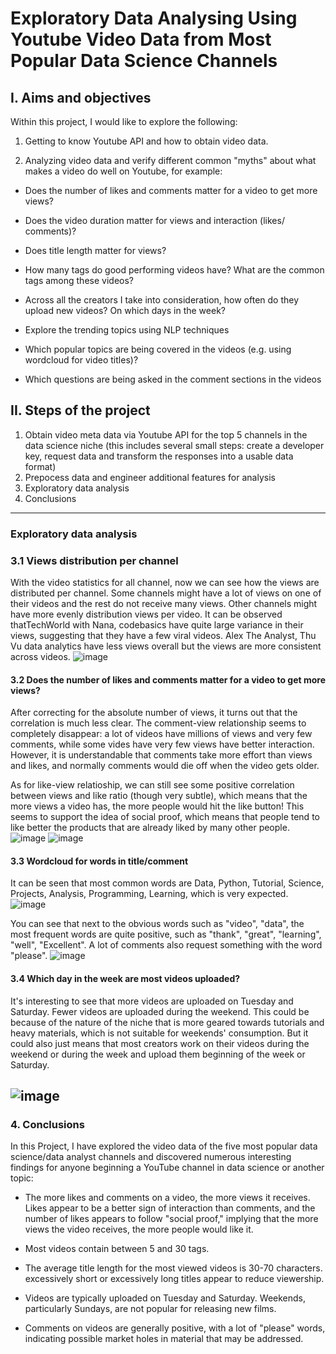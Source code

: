 # Exploratory Data Analysing Using Youtube Video Data from Most Popular Data Science Channels
## I. Aims and objectives
Within this project, I would like to explore the following:
  1. Getting to know Youtube API and how to obtain video data.
    
  2. Analyzing video data and verify different common "myths" about what makes a video do well on Youtube, for example:

  - Does the number of likes and comments matter for a video to get more views?
     
  - Does the video duration matter for views and interaction (likes/ comments)?
    
  - Does title length matter for views?
    
  - How many tags do good performing videos have? What are the common tags among these videos?
    
  - Across all the creators I take into consideration, how often do they upload new videos? On which days in the week?
    
  - Explore the trending topics using NLP techniques
    
  - Which popular topics are being covered in the videos (e.g. using wordcloud for video titles)?
    
  - Which questions are being asked in the comment sections in the videos
    
## II. Steps of the project
1. Obtain video meta data via Youtube API for the top 5 channels in the data science niche (this includes several small steps: create a developer key, request data and transform the responses into a usable data format)
2. Prepocess data and engineer additional features for analysis
3. Exploratory data analysis
4. Conclusions
----------------------------------------------------------------------------------------------
### Exploratory data analysis
### 3.1 Views distribution per channel

With the video statistics for all channel, now we can see how the views are distributed per channel. Some channels might have a lot of views on one of their videos and the rest do not receive many views. Other channels might have more evenly distribution views per video. It can be observed thatTechWorld with Nana, codebasics have quite large variance in their views, suggesting that they have a few viral videos. Alex The Analyst, Thu Vu data analytics have less views overall but the views are more consistent across videos. 
![image](https://github.com/user-attachments/assets/8249ae06-3194-49be-b38f-2f94eced6323)

#### 3.2 Does the number of likes and comments matter for a video to get more views?

After correcting for the absolute number of views, it turns out that the correlation is much less clear. The comment-view relationship seems to completely disappear: a lot of videos have millions of views and very few comments, while some vides have very few views have better interaction. However, it is understandable that comments take more effort than views and likes, and normally comments would die off when the video gets older.

As for like-view relatioship, we can still see some positive correlation between views and like ratio (though very subtle), which means that the more views a video has, the more people would hit the like button! This seems to support the idea of social proof, which means that people tend to like better the products that are already liked by many other people.
![image](https://github.com/user-attachments/assets/bd2f7beb-1fa7-43c8-b740-397fa50e3d00)
![image](https://github.com/user-attachments/assets/fa3a00cf-e29f-45b3-bd89-9a4c1bffcc1f)
#### 3.3 Wordcloud for words in title/comment

It can be seen that most common words are Data, Python, Tutorial, Science,  Projects, Analysis, Programming, Learning, which is very expected.
![image](https://github.com/user-attachments/assets/e19c2203-68c7-480f-b272-485ae444b8a9)

You can see that next to the obvious words such as "video", "data", the most frequent words are quite positive, such as "thank", "great", "learning", "well", "Excellent". A lot of comments also request something with the word "please".
![image](https://github.com/user-attachments/assets/cc1de68c-de1c-4ccc-a97d-7eac7e98bf13)

#### 3.4 Which day in the week are most videos uploaded?

It's interesting to see that more videos are uploaded on Tuesday and Saturday. Fewer videos are uploaded during the weekend. This could be because of the nature of the niche that is more geared towards tutorials and heavy materials, which is not suitable for weekends' consumption. But it could also just means that most creators work on their videos during the weekend or during the week and upload them beginning of the week or Saturday.

![image](https://github.com/user-attachments/assets/1a0f0904-4334-4b9c-83f2-fba5faf9e57b)
-------------------------------------------------------------------------------
### 4. Conclusions
In this Project, I have explored the video data of the five most popular data science/data analyst channels and discovered numerous interesting findings for anyone beginning a YouTube channel in data science or another topic:

- The more likes and comments on a video, the more views it receives. Likes appear to be a better sign of interaction than comments, and the number of likes appears to follow "social proof," implying that the more views the video receives, the more people would like it.
  
- Most videos contain between 5 and 30 tags.
  
- The average title length for the most viewed videos is 30-70 characters. excessively short or excessively long titles appear to reduce viewership.
  
- Videos are typically uploaded on Tuesday and Saturday. Weekends, particularly Sundays, are not popular for releasing new films.

- Comments on videos are generally positive, with a lot of "please" words, indicating possible market holes in material that may be addressed.
